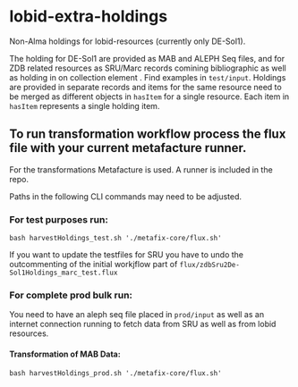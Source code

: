 # lobid-extra-holdings
Non-Alma holdings for lobid-resources (currently only DE-Sol1).

The holding for DE-Sol1 are provided as MAB and ALEPH Seq files, and for ZDB related resources as SRU/Marc records comining bibliographic as well as holding in on collection element . Find examples in `test/input`. Holdings are provided in separate records and items for the same resource need to be merged as different objects in `hasItem` for a single resource. Each item in `hasItem` represents a single holding item.

## To run transformation workflow process the flux file with your current metafacture runner.

For the transformations Metafacture is used. A runner is included in the repo.

Paths in the following CLI commands may need to be adjusted.

### For test purposes run:

`bash harvestHoldings_test.sh './metafix-core/flux.sh'`

If you want to update the testfiles for SRU you have to undo the outcommenting of the initial workjflow part of `flux/zdbSru2De-Sol1Holdings_marc_test.flux`

### For complete prod bulk run:
You need to have an aleph seq file placed in `prod/input` as well as an internet connection running to fetch data from SRU as well as from lobid resources.

#### Transformation of MAB Data:
`bash harvestHoldings_prod.sh './metafix-core/flux.sh'`